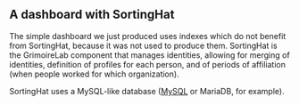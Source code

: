 ## A dashboard with SortingHat

The simple dashboard we just produced uses indexes which do not benefit from SortingHat, because it was not used to produce them. SortingHat is the GrimoireLab component that manages identities, allowing for merging of identities, definition of profiles for each person, and of periods of affiliation (when people worked for which organization).

SortingHat uses a MySQL-like database ([MySQL](https://www.mysql.com/) or MariaDB, for example).